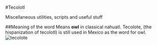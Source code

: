 #Tecolotl

Miscellaneous utilities, scripts and useful stuff



##Meaning of the word
Means **owl** in classical nahuatl. Tecolote, (the hispanization of tecolotl) is still used in Mexico as the word for owl.
![tecolote](http://upload.wikimedia.org/wikipedia/commons/thumb/2/26/Glaucidium_brasilianum_de_Mexico.jpg/168px-Glaucidium_brasilianum_de_Mexico.jpg)
